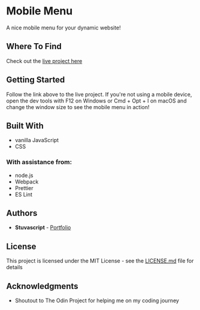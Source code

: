 # Mobile Menu

A nice mobile menu for your dynamic website!

## Where To Find

Check out the [live project here](https://stuvascript.github.io/mobile-menu/)

## Getting Started

Follow the link above to the live project. If you're not using a mobile device, open the dev tools with F12 on Windows or Cmd + Opt + I on macOS and change the window size to see the mobile menu in action!

## Built With

- vanilla JavaScript
- CSS

### With assistance from:

- node.js
- Webpack
- Prettier
- ES Lint

## Authors

- **Stuvascript** - [Portfolio](https://stuvascript.github.io/portfolio/)

## License

This project is licensed under the MIT License - see the [LICENSE.md](LICENSE.md) file for details

## Acknowledgments

- Shoutout to The Odin Project for helping me on my coding journey
